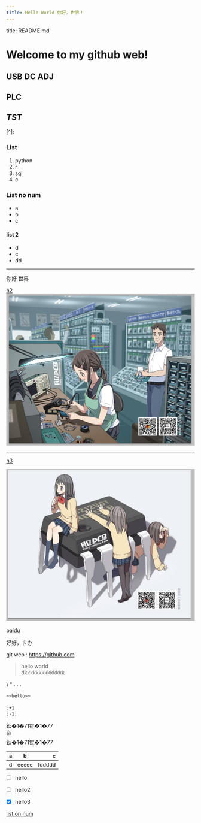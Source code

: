 ```yaml
---
title: Hello World 你好，世界！
---
```

title: README.md

# Welcome to my github web!

 



## USB DC ADJ


## **PLC**  


## *TST*

[^]: 



### List
1. python
2. r
3. sql
4. c

### List no num
- a
- b
- c
#### list 2
- d
- c
- dd

-----


你好 世界    

[h2](h2.md)
![h2](h2.jpg)

------

[h3]()

![img](h1.jpg)


[baidu](https://www.baidu.com)     

好好，世办



git web : <https://github.com>

> hello world    
> dkkkkkkkkkkkkkk

\\ \*  \. . .
    
    ~~hello~~    
    
    :+1
    :-1:


鈥�1�71锟�1�77              
:+1:              
鈥�1�71锟�1�77     

| a | b | c |
| ---- | :---: | ---: |
| d | eeeee  |  fddddd |




- [ ] hello
- [ ] hello2
- [x] hello3


[list on num ](#list-no-num)   

